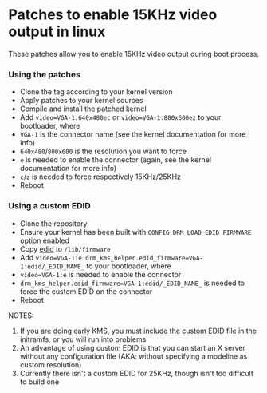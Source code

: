 # Patches to enable 15KHz video output in linux
These patches allow you to enable 15KHz video output during boot process.


### Using the patches
* Clone the tag according to your kernel version
* Apply patches to your kernel sources
* Compile and install the patched kernel
* Add `video=VGA-1:640x480ec` or `video=VGA-1:800x600ez` to your bootloader, where
 * `VGA-1` is the connector name (see the kernel documentation for more info)
 * `640x480`/`800x600` is the resolution you want to force
 * `e` is needed to enable the connector (again, see the kernel documentation for more info)
 * `c`/`z` is needed to force respectively 15KHz/25KHz
* Reboot


### Using a custom EDID
* Clone the repository
* Ensure your kernel has been built with `CONFIG_DRM_LOAD_EDID_FIRMWARE` option enabled
* Copy [edid](edid) to `/lib/firmware`
* Add `video=VGA-1:e drm_kms_helper.edid_firmware=VGA-1:edid/_EDID_NAME_` to your bootloader, where
 * `video=VGA-1:e` is needed to enable the connector
 * `drm_kms_helper.edid_firmware=VGA-1:edid/_EDID_NAME_` is needed to force the custom EDID on the connector
* Reboot

NOTES:

1. If you are doing early KMS, you must include the custom EDID file in the initramfs, or you will run into problems
2. An advantage of using custom EDID is that you can start an X server without any configuration file (AKA: without specifying a modeline as custom resolution)
3. Currently there isn't a custom EDID for 25KHz, though isn't too difficult to build one

